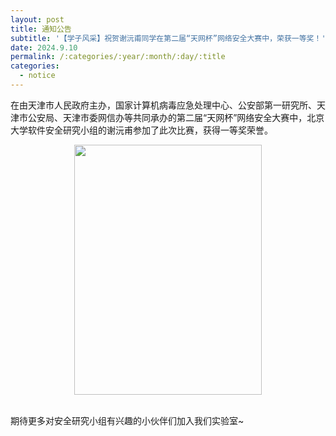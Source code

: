 ```yaml
---
layout: post
title: 通知公告
subtitle: '【学子风采】祝贺谢沅甫同学在第二届“天网杯”网络安全大赛中，荣获一等奖！'
date: 2024.9.10
permalink: /:categories/:year/:month/:day/:title
categories:
  - notice
---
```


在由天津市人民政府主办，国家计算机病毒应急处理中心、公安部第一研究所、天津市公安局、天津市委网信办等共同承办的第二届“天网杯”网络安全大赛中，北京大学软件安全研究小组的谢沅甫参加了此次比赛，获得一等奖荣誉。
<div align=center>
<img src="https://i.postimg.cc/25GWzzzv/20241011114238.jpg" width="300px" height="400px"/>
</div>
<br/>

期待更多对安全研究小组有兴趣的小伙伴们加入我们实验室~
